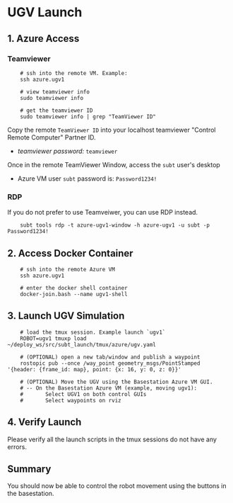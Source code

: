 # UGV Launch

## 1. Azure Access

### Teamviewer

        # ssh into the remote VM. Example:
        ssh azure.ugv1

        # view teamviewer info
        sudo teamviewer info

        # get the teamviewer ID
        sudo teamviewer info | grep "TeamViewer ID"

Copy the remote `TeamViewer ID` into your localhost teamviewer "Control Remote Computer" Partner ID.

- *teamviewer password:* `teamviewer`

Once in the remote TeamViewer Window, access the `subt` user's desktop

- Azure VM user `subt` password is: `Password1234!`

### RDP

If you do not prefer to use Teamveiwer, you can use RDP instead.

        subt tools rdp -t azure-ugv1-window -h azure-ugv1 -u subt -p Password1234!

## 2. Access Docker Container

        # ssh into the remote Azure VM
        ssh azure.ugv1

        # enter the docker shell container
        docker-join.bash --name ugv1-shell

## 3. Launch UGV Simulation

        # load the tmux session. Example launch `ugv1`
        ROBOT=ugv1 tmuxp load ~/deploy_ws/src/subt_launch/tmux/azure/ugv.yaml

        # (OPTIONAL) open a new tab/window and publish a waypoint
        rostopic pub --once /way_point geometry_msgs/PointStamped '{header: {frame_id: map}, point: {x: 16, y: 0, z: 0}}'

        # (OPTIONAL) Move the UGV using the Basestation Azure VM GUI.
        # -- On the Basestation Azure VM (example, moving ugv1):
        #       Select UGV1 on both control GUIs
        #       Select waypoints on rviz

## 4. Verify Launch

Please verify all the launch scripts in the tmux sessions do not have any errors.

## Summary

You should now be able to control the robot movement using the buttons in the basestation.

